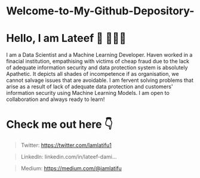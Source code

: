 # Welcome-to-My-Github-Depository-
# Hello, I am Lateef 👋 👨🏻‍💻
I am a Data Scientist and a Machine Learning Developer.
Haven worked in a finacial institution, empathising with victims of cheap fraud due to the lack of adequate information security and data protection system is absolutely Apathetic. It depicts all shades of incompetence if as organisation, we cannot salvage issues that are avoidable. 
I am fervent solving problems that arise as a result of lack of adequate data protection and customers' information security using Machine Learning Models.
I am open to collaboration and always ready to learn!

# Check me out here 👇

  > Twitter: https://twitter.com/Iamlatifu1

  > Linkedln: linkedin.com/in/lateef-dami…
 
  > Medium: https://medium.com/@iamlatifu
